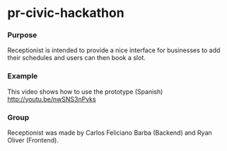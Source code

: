 pr-civic-hackathon
==================

### Purpose
Receptionist is intended to provide a nice interface for businesses to add their schedules and users can then book a slot.

### Example
This video shows how to use the prototype (Spanish)
http://youtu.be/nwSNS3nPvks

### Group
Receptionist was made by Carlos Feliciano Barba (Backend) and Ryan Oliver (Frontend).
